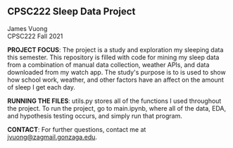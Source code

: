 ## CPSC222 Sleep Data Project
James Vuong  
CPSC222 Fall 2021


**PROJECT FOCUS**: 
The project is a study and exploration my sleeping data this semester. This repository is filled with code for mining my sleep data from a combination of manual data collection, weather APIs, and data downloaded from my watch app. 
The study's purpose is to  is used to show how school work, weather, and other factors have an affect on the amount of sleep I get each day.


**RUNNING THE FILES**:
utils.py stores all of the functions I used throughout the project. To run the project, go to main.ipynb, where all of the data, EDA, and hypothesis testing occurs, and simply run that program. 


**CONTACT**:
For further questions, contact me at jvuong@zagmail.gonzaga.edu. 